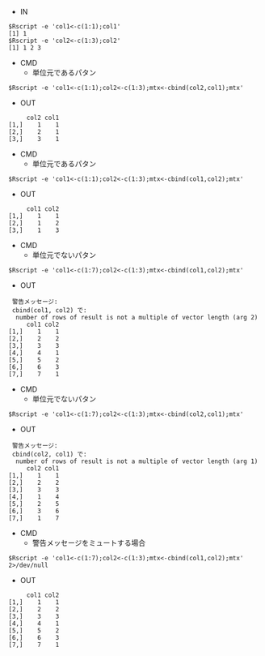 - IN

```
$Rscript -e 'col1<-c(1:1);col1'
[1] 1
$Rscript -e 'col2<-c(1:3);col2'
[1] 1 2 3
```

- CMD
  - 単位元であるパタン

```
$Rscript -e 'col1<-c(1:1);col2<-c(1:3);mtx<-cbind(col2,col1);mtx'
```

- OUT

```
     col2 col1
[1,]    1    1
[2,]    2    1
[3,]    3    1
```

- CMD
  - 単位元であるパタン

```
$Rscript -e 'col1<-c(1:1);col2<-c(1:3);mtx<-cbind(col1,col2);mtx'
```

- OUT

```
     col1 col2
[1,]    1    1
[2,]    1    2
[3,]    1    3
```

- CMD
  - 単位元でないパタン

```
$Rscript -e 'col1<-c(1:7);col2<-c(1:3);mtx<-cbind(col1,col2);mtx'
```


- OUT

```
 警告メッセージ:
 cbind(col1, col2) で:
  number of rows of result is not a multiple of vector length (arg 2)
     col1 col2
[1,]    1    1
[2,]    2    2
[3,]    3    3
[4,]    4    1
[5,]    5    2
[6,]    6    3
[7,]    7    1
```

- CMD
  - 単位元でないパタン
```
$Rscript -e 'col1<-c(1:7);col2<-c(1:3);mtx<-cbind(col2,col1);mtx'
```


- OUT

```
 警告メッセージ:
 cbind(col2, col1) で:
  number of rows of result is not a multiple of vector length (arg 1)
     col2 col1
[1,]    1    1
[2,]    2    2
[3,]    3    3
[4,]    1    4
[5,]    2    5
[6,]    3    6
[7,]    1    7
```


- CMD
  - 警告メッセージをミュートする場合

```
$Rscript -e 'col1<-c(1:7);col2<-c(1:3);mtx<-cbind(col1,col2);mtx' 2>/dev/null
```

- OUT

```
     col1 col2
[1,]    1    1
[2,]    2    2
[3,]    3    3
[4,]    4    1
[5,]    5    2
[6,]    6    3
[7,]    7    1
```
